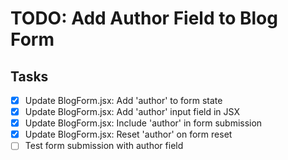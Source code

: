 # TODO: Add Author Field to Blog Form

## Tasks
- [x] Update BlogForm.jsx: Add 'author' to form state
- [x] Update BlogForm.jsx: Add 'author' input field in JSX
- [x] Update BlogForm.jsx: Include 'author' in form submission
- [x] Update BlogForm.jsx: Reset 'author' on form reset
- [ ] Test form submission with author field
